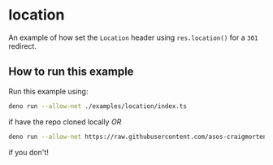 # location

An example of how set the `Location` header using `res.location()` for a `301` redirect.

## How to run this example

Run this example using:

```bash
deno run --allow-net ./examples/location/index.ts
```

if have the repo cloned locally _OR_

```bash
deno run --allow-net https://raw.githubusercontent.com/asos-craigmorten/opine/main/examples/location/index.ts
```

if you don't!
